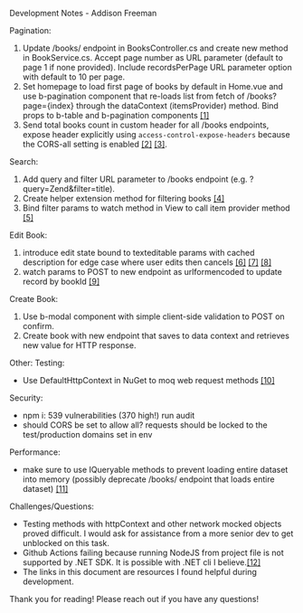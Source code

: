 Development Notes - Addison Freeman

Pagination:
1) Update /books/ endpoint in BooksController.cs and create new method in BookService.cs. Accept page number as URL parameter (default to page 1 if none provided). Include recordsPerPage URL parameter option with default to 10 per page.
2) Set homepage to load first page of books by default in Home.vue and use b-pagination component that re-loads list from fetch of /books?page={index} through the dataContext (itemsProvider) method. Bind props to b-table and b-pagination components [[1]](https://stackoverflow.com/questions/54494452/getting-bootstrap-vue-pagination-to-play-with-rest-api)
4) Send total books count in custom header for all /books endpoints, expose header explicitly using `access-control-expose-headers` because the CORS-all setting is enabled [[2]](https://github.com/pagekit/vue-resource/issues/663) [[3]](https://developer.mozilla.org/en-US/docs/Web/HTTP/Headers/Access-Control-Expose-Headers).


Search:
1) Add query and filter URL parameter to /books endpoint (e.g. ?query=Zend&filter=title).
2) Create helper extension method for filtering books [[4]](https://docs.microsoft.com/en-us/dotnet/csharp/programming-guide/classes-and-structs/extension-methods)
3) Bind filter params to watch method in View to call item provider method [[5]](https://stackoverflow.com/questions/53119086/how-do-i-update-the-items-async-in-a-b-table-from-bootstrap-vue-reusing-the-item)


Edit Book:
1) introduce edit state bound to texteditable params with cached description for edge case where user edits then cancels [[6]](https://stackoverflow.com/questions/42133894/vue-js-how-to-properly-watch-for-nested-data) [[7]](https://bootstrap-vue.org/docs/components/form-textarea) [[8]](https://stackoverflow.com/questions/48929139/hide-div-onclick-in-vue)
2) watch params to POST to new endpoint as urlformencoded to update record by bookId [[9]](https://docs.microsoft.com/en-us/aspnet/core/tutorials/first-web-api?view=aspnetcore-5.0&tabs=visual-studio)


Create Book:
1) Use b-modal component with simple client-side validation to POST on confirm. 
2) Create book with new endpoint that saves to data context and retrieves new value for HTTP response.

Other:
Testing:
- Use DefaultHttpContext in NuGet to moq web request methods [[10]](https://stackoverflow.com/questions/30909943/how-to-setup-request-header-in-fakehttpcontext-for-unit-testing)

Security:
- npm i: 539 vulnerabilities (370 high!) run audit
- should CORS be set to allow all? requests should be locked to the test/production domains set in env

Performance:
- make sure to use IQueryable methods to prevent loading entire dataset into memory (possibly deprecate /books/ endpoint that loads entire dataset) [[11]](https://dotnetcorecentral.com/blog/ienumerable-vs-iqueryable/)

Challenges/Questions:
- Testing methods with httpContext and other network mocked objects proved difficult. I would ask for assistance from a more senior dev to get unblocked on this task.
- Github Actions failing because running NodeJS from project file is not supported by .NET SDK. It is possible with .NET cli I believe.[[12]](https://stackoverflow.com/questions/61683751/how-to-install-node-js-tools-with-dotnet-cli)
- The links in this document are resources I found helpful during development.


Thank you for reading! Please reach out if you have any questions!
